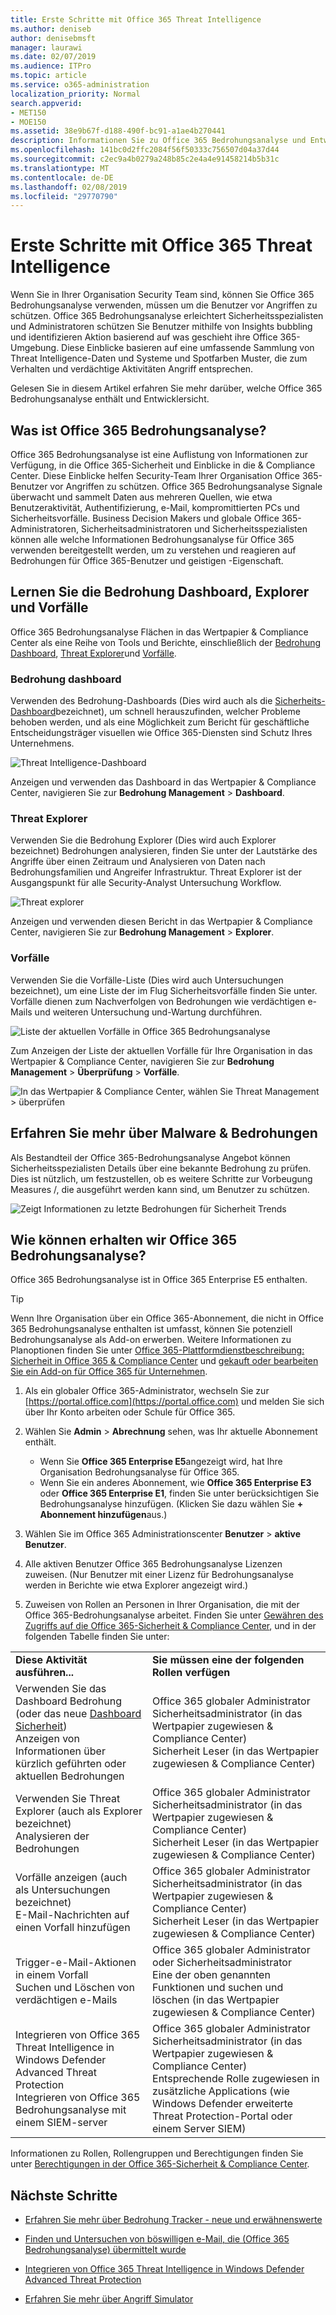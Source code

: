 ```yaml
---
title: Erste Schritte mit Office 365 Threat Intelligence
ms.author: deniseb
author: denisebmsft
manager: laurawi
ms.date: 02/07/2019
ms.audience: ITPro
ms.topic: article
ms.service: o365-administration
localization_priority: Normal
search.appverid:
- MET150
- MOE150
ms.assetid: 38e9b67f-d188-490f-bc91-a1ae4b270441
description: Informationen Sie zu Office 365 Bedrohungsanalyse und Entwicklersicht.
ms.openlocfilehash: 141bc0d2ffc2084f56f50333c756507d04a37d44
ms.sourcegitcommit: c2ec9a4b0279a248b85c2e4a4e91458214b5b31c
ms.translationtype: MT
ms.contentlocale: de-DE
ms.lasthandoff: 02/08/2019
ms.locfileid: "29770790"
---
```

# <a name="get-started-with-office-365-threat-intelligence"></a>Erste Schritte mit Office 365 Threat Intelligence

Wenn Sie in Ihrer Organisation Security Team sind, können Sie Office 365 Bedrohungsanalyse verwenden, müssen um die Benutzer vor Angriffen zu schützen. Office 365 Bedrohungsanalyse erleichtert Sicherheitsspezialisten und Administratoren schützen Sie Benutzer mithilfe von Insights bubbling und identifizieren Aktion basierend auf was geschieht ihre Office 365-Umgebung. Diese Einblicke basieren auf eine umfassende Sammlung von Threat Intelligence-Daten und Systeme und Spotfarben Muster, die zum Verhalten und verdächtige Aktivitäten Angriff entsprechen.
  
Gelesen Sie in diesem Artikel erfahren Sie mehr darüber, welche Office 365 Bedrohungsanalyse enthält und Entwicklersicht.
  
## <a name="what-is-office-365-threat-intelligence"></a>Was ist Office 365 Bedrohungsanalyse?

Office 365 Bedrohungsanalyse ist eine Auflistung von Informationen zur Verfügung, in die Office 365-Sicherheit und Einblicke in die &amp; Compliance Center. Diese Einblicke helfen Security-Team Ihrer Organisation Office 365-Benutzer vor Angriffen zu schützen. Office 365 Bedrohungsanalyse Signale überwacht und sammelt Daten aus mehreren Quellen, wie etwa Benutzeraktivität, Authentifizierung, e-Mail, kompromittierten PCs und Sicherheitsvorfälle. Business Decision Makers und globale Office 365-Administratoren, Sicherheitsadministratoren und Sicherheitsspezialisten können alle welche Informationen Bedrohungsanalyse für Office 365 verwenden bereitgestellt werden, um zu verstehen und reagieren auf Bedrohungen für Office 365-Benutzer und geistigen -Eigenschaft.
  
## <a name="get-acquainted-with-the-threat-dashboard-explorer-and-incidents"></a>Lernen Sie die Bedrohung Dashboard, Explorer und Vorfälle

Office 365 Bedrohungsanalyse Flächen in das Wertpapier &amp; Compliance Center als eine Reihe von Tools und Berichte, einschließlich der [Bedrohung Dashboard](get-started-with-ti.md#dashboard), [Threat Explorer](get-started-with-ti.md#explorer)und [Vorfälle](get-started-with-ti.md#incidents).
  
### <a name="threat-dashboard"></a>Bedrohung dashboard

Verwenden des Bedrohung-Dashboards (Dies wird auch als die [Sicherheits-Dashboard](security-dashboard.md)bezeichnet), um schnell herauszufinden, welcher Probleme behoben werden, und als eine Möglichkeit zum Bericht für geschäftliche Entscheidungsträger visuellen wie Office 365-Diensten sind Schutz Ihres Unternehmens.
  
![Threat Intelligence-Dashboard](media/ce013a31-3f80-4d09-bb95-bfb7623b8bc4.png)
  
Anzeigen und verwenden das Dashboard in das Wertpapier &amp; Compliance Center, navigieren Sie zur **Bedrohung Management** \> **Dashboard**.
  
### <a name="threat-explorer"></a>Threat Explorer

Verwenden Sie die Bedrohung Explorer (Dies wird auch Explorer bezeichnet) Bedrohungen analysieren, finden Sie unter der Lautstärke des Angriffe über einen Zeitraum und Analysieren von Daten nach Bedrohungsfamilien und Angreifer Infrastruktur. Threat Explorer ist der Ausgangspunkt für alle Security-Analyst Untersuchung Workflow.
  
![Threat explorer](media/7a7cecee-17f0-4134-bcb8-7cee3f3c3890.png)
  
Anzeigen und verwenden diesen Bericht in das Wertpapier &amp; Compliance Center, navigieren Sie zur **Bedrohung Management** \> **Explorer**.
  
 ### <a name="incidents"></a>Vorfälle

Verwenden Sie die Vorfälle-Liste (Dies wird auch Untersuchungen bezeichnet), um eine Liste der im Flug Sicherheitsvorfälle finden Sie unter. Vorfälle dienen zum Nachverfolgen von Bedrohungen wie verdächtigen e-Mails und weiteren Untersuchung und-Wartung durchführen.
  
![Liste der aktuellen Vorfälle in Office 365 Bedrohungsanalyse](media/acadd4c7-d2de-4146-aeb8-90cfad805a9c.png)
  
Zum Anzeigen der Liste der aktuellen Vorfälle für Ihre Organisation in das Wertpapier &amp; Compliance Center, navigieren Sie zur **Bedrohung Management** \> **Überprüfung** \> **Vorfälle**.
  
![In das Wertpapier &amp; Compliance Center, wählen Sie Threat Management \> überprüfen](media/e0f46454-fa38-40f0-a120-b595614d1d22.png)
  
## <a name="learn-more-about-malware-amp-threats"></a>Erfahren Sie mehr über Malware &amp; Bedrohungen

Als Bestandteil der Office 365-Bedrohungsanalyse Angebot können Sicherheitsspezialisten Details über eine bekannte Bedrohung zu prüfen. Dies ist nützlich, um festzustellen, ob es weitere Schritte zur Vorbeugung Measures /, die ausgeführt werden kann sind, um Benutzer zu schützen.
  
![Zeigt Informationen zu letzte Bedrohungen für Sicherheit Trends](media/11e7d40d-139b-4c56-8d52-c091c8654151.png) 
  
## <a name="how-do-we-get-office-365-threat-intelligence"></a>Wie können erhalten wir Office 365 Bedrohungsanalyse?

Office 365 Bedrohungsanalyse ist in Office 365 Enterprise E5 enthalten. 

> [!TIP]
> Wenn Ihre Organisation über ein Office 365-Abonnement, die nicht in Office 365 Bedrohungsanalyse enthalten ist umfasst, können Sie potenziell Bedrohungsanalyse als Add-on erwerben. Weitere Informationen zu Planoptionen finden Sie unter [Office 365-Plattformdienstbeschreibung: Sicherheit in Office 365 &amp; Compliance Center](https://docs.microsoft.com/office365/servicedescriptions/office-365-platform-service-description/office-365-securitycompliance-center) und [gekauft oder bearbeiten Sie ein Add-on für Office 365 für Unternehmen](https://docs.microsoft.com/office365/admin/subscriptions-and-billing/buy-or-edit-an-add-on).
  
1. Als ein globaler Office 365-Administrator, wechseln Sie zur [https://portal.office.com](https://portal.office.com) und melden Sie sich über Ihr Konto arbeiten oder Schule für Office 365. 
    
2. Wählen Sie **Admin** \> **Abrechnung** sehen, was Ihr aktuelle Abonnement enthält. 

    - Wenn Sie **Office 365 Enterprise E5**angezeigt wird, hat Ihre Organisation Bedrohungsanalyse für Office 365. 
    - Wenn Sie ein anderes Abonnement, wie **Office 365 Enterprise E3** oder **Office 365 Enterprise E1**, finden Sie unter berücksichtigen Sie Bedrohungsanalyse hinzufügen. (Klicken Sie dazu wählen Sie **+ Abonnement hinzufügen**aus.)
    
3. Wählen Sie im Office 365 Administrationscenter **Benutzer** \> **aktive Benutzer**.
    
5. Alle aktiven Benutzer Office 365 Bedrohungsanalyse Lizenzen zuweisen. (Nur Benutzer mit einer Lizenz für Bedrohungsanalyse werden in Berichte wie etwa Explorer angezeigt wird.)
    
6. Zuweisen von Rollen an Personen in Ihrer Organisation, die mit der Office 365-Bedrohungsanalyse arbeitet. Finden Sie unter [Gewähren des Zugriffs auf die Office 365-Sicherheit &amp; Compliance Center](grant-access-to-the-security-and-compliance-center.md), und in der folgenden Tabelle finden Sie unter:
    
|||
|:-----|:-----|
|**Diese Aktivität ausführen...** <br/> |**Sie müssen eine der folgenden Rollen verfügen** <br/> |
|Verwenden Sie das Dashboard Bedrohung (oder das neue [Dashboard Sicherheit](security-dashboard.md))  <br/> Anzeigen von Informationen über kürzlich geführten oder aktuellen Bedrohungen  <br/> |Office 365 globaler Administrator  <br/> Sicherheitsadministrator (in das Wertpapier zugewiesen &amp; Compliance Center)  <br/> Sicherheit Leser (in das Wertpapier zugewiesen &amp; Compliance Center)  <br/> |
|Verwenden Sie Threat Explorer (auch als Explorer bezeichnet)  <br/> Analysieren der Bedrohungen  <br/> |Office 365 globaler Administrator  <br/> Sicherheitsadministrator (in das Wertpapier zugewiesen &amp; Compliance Center)  <br/> Sicherheit Leser (in das Wertpapier zugewiesen &amp; Compliance Center)  <br/> |
|Vorfälle anzeigen (auch als Untersuchungen bezeichnet) <br/> E-Mail-Nachrichten auf einen Vorfall hinzufügen  <br/> |Office 365 globaler Administrator  <br/> Sicherheitsadministrator (in das Wertpapier zugewiesen &amp; Compliance Center)  <br/> Sicherheit Leser (in das Wertpapier zugewiesen &amp; Compliance Center)  <br/> |
|Trigger-e-Mail-Aktionen in einem Vorfall  <br/> Suchen und Löschen von verdächtigen e-Mails  <br/> |Office 365 globaler Administrator oder Sicherheitsadministrator  <br/> Eine der oben genannten Funktionen und suchen und löschen (in das Wertpapier zugewiesen &amp; Compliance Center)  <br/> |
|Integrieren von Office 365 Threat Intelligence in Windows Defender Advanced Threat Protection  <br/> Integrieren von Office 365 Bedrohungsanalyse mit einem SIEM-server  <br/> |Office 365 globaler Administrator  <br/> Sicherheitsadministrator (in das Wertpapier zugewiesen &amp; Compliance Center)  <br/> Entsprechende Rolle zugewiesen in zusätzliche Applications (wie Windows Defender erweiterte Threat Protection-Portal oder einem Server SIEM)  <br/> |
   
Informationen zu Rollen, Rollengruppen und Berechtigungen finden Sie unter [Berechtigungen in der Office 365-Sicherheit &amp; Compliance Center](permissions-in-the-security-and-compliance-center.md).
    
## <a name="next-steps"></a>Nächste Schritte

- [Erfahren Sie mehr über Bedrohung Tracker - neue und erwähnenswerte](threat-trackers.md)
    
- [Finden und Untersuchen von böswilligen e-Mail, die (Office 365 Bedrohungsanalyse) übermittelt wurde](investigate-malicious-email-that-was-delivered.md)
    
- [Integrieren von Office 365 Threat Intelligence in Windows Defender Advanced Threat Protection](integrate-office-365-ti-with-wdatp.md)
    
- [Erfahren Sie mehr über Angriff Simulator](attack-simulator.md)
  

